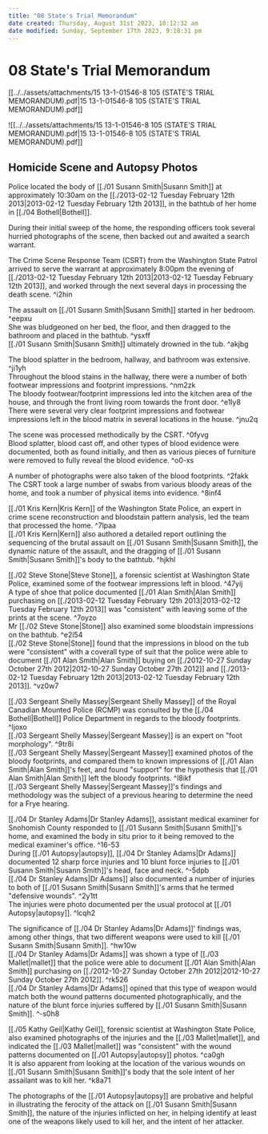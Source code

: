 ```yaml
---
title: "08 State's Trial Memorandum"
date created: Thursday, August 31st 2023, 10:12:32 am
date modified: Sunday, September 17th 2023, 9:18:31 pm
---
```


# 08 State's Trial Memorandum

[[../../assets/attachments/15 13-1-01546-8 105 (STATE'S TRIAL MEMORANDUM).pdf|15 13-1-01546-8 105 (STATE'S TRIAL MEMORANDUM).pdf]]

![[../../assets/attachments/15 13-1-01546-8 105 (STATE'S TRIAL MEMORANDUM).pdf|15 13-1-01546-8 105 (STATE'S TRIAL MEMORANDUM).pdf]]

## Homicide Scene and Autopsy Photos

Police located the body of [[./01 Susann Smith|Susann Smith]] at approximately 10:30am on the [[./2013-02-12 Tuesday February 12th 2013|2013-02-12 Tuesday February 12th 2013]], in the bathtub of her home in [[./04 Bothell|Bothell]].

During their initial sweep of the home, the responding officers took several hurried photographs of the scene, then backed out and awaited a search warrant.

The Crime Scene Response Team (CSRT) from the Washington State Patrol arrived to serve the warrant at approximately 8:00pm the evening of [[./2013-02-12 Tuesday February 12th 2013|2013-02-12 Tuesday February 12th 2013]], and worked through the next several days in processing the death scene. ^i2hin

The assault on [[./01 Susann Smith|Susann Smith]] started in her bedroom. ^eepxu  
She was bludgeoned on her bed, the floor, and then dragged to the bathroom and placed in the bathtub. ^ysxff  
[[./01 Susann Smith|Susann Smith]] ultimately drowned in the tub. ^akjbg

The blood splatter in the bedroom, hallway, and bathroom was extensive. ^ji1yh  
Throughout the blood stains in the hallway, there were a number of both footwear impressions and footprint impressions. ^nm2zk  
The bloody footwear/footprint impressions led into the kitchen area of the house, and through the front living room towards the front door. ^e1ly8  
There were several very clear footprint impressions and footwear impressions left in the blood matrix in several locations in the house. ^jnu2q

The scene was processed methodically by the CSRT. ^0fyvg  
Blood splatter, blood cast off, and other types of blood evidence were documented, both as found initially, and then as various pieces of furniture were removed to fully reveal the blood evidence. ^o0-xs

A number of photographs were also taken of the blood footprints. ^2fakk  
The CSRT took a large number of swabs from various bloody areas of the home, and took a number of physical items into evidence. ^8inf4

[[./01 Kris Kern|Kris Kern]] of the Washington State Police, an expert in crime scene reconstruction and bloodstain pattern analysis, led the team that processed the home. ^7lpaa  
[[./01 Kris Kern|Kern]] also authored a detailed report outlining the sequencing of the brutal assault on [[./01 Susann Smith|Susann Smith]], the dynamic nature of the assault, and the dragging of [[./01 Susann Smith|Susann Smith]]'s body to the bathtub. ^hjkhl

[[./02 Steve Stone|Steve Stone]], a forensic scientist at Washington State Police, examined some of the footwear impressions left in blood. ^47yij  
A type of shoe that police documented [[./01 Alan Smith|Alan Smith]] purchasing on [[./2013-02-12 Tuesday February 12th 2013|2013-02-12 Tuesday February 12th 2013]] was "consistent" with leaving some of the prints at the scene. ^7oyzo  
Mr [[./02 Steve Stone|Stone]] also examined some bloodstain impressions on the bathtub. ^e2i54  
[[./02 Steve Stone|Stone]] found that the impressions in blood on the tub were "consistent" with a coverall type of suit that the police were able to document [[./01 Alan Smith|Alan Smith]] buying on [[./2012-10-27 Sunday October 27th 2012|2012-10-27 Sunday October 27th 2012]] and [[./2013-02-12 Tuesday February 12th 2013|2013-02-12 Tuesday February 12th 2013]]. ^vz0w7

[[./03 Sergeant Shelly Massey|Sergeant Shelly Massey]] of the Royal Canadian Mounted Police (RCMP) was consulted by the [[./04 Bothell|Bothell]] Police Department in regards to the bloody footprints. ^ljoxo  
[[./03 Sergeant Shelly Massey|Sergeant Massey]] is an expert on "foot morphology". ^9tr8i  
[[./03 Sergeant Shelly Massey|Sergeant Massey]] examined photos of the bloody footprints, and compared them to known impressions of [[./01 Alan Smith|Alan Smith]]'s feet, and found "support" for the hypothesis that [[./01 Alan Smith|Alan Smith]] left the bloody footprints. ^l8ikf  
[[./03 Sergeant Shelly Massey|Sergeant Massey]]'s findings and methodology was the subject of a previous hearing to determine the need for a Frye hearing.

[[./04 Dr Stanley Adams|Dr Stanley Adams]], assistant medical examiner for Snohomish County responded to [[./01 Susann Smith|Susann Smith]]'s home, and examined the body in situ prior to it being removed to the medical examiner's office. ^16-53  
During [[./01 Autopsy|autopsy]], [[./04 Dr Stanley Adams|Dr Adams]] documented 12 sharp force injuries and 10 blunt force injuries to [[./01 Susann Smith|Susann Smith]]'s head, face and neck. ^-5dpb  
[[./04 Dr Stanley Adams|Dr Adams]] also documented a number of injuries to both of [[./01 Susann Smith|Susann Smith]]'s arms that he termed "defensive wounds". ^2y1tt  
The injuries were photo documented per the usual protocol at [[./01 Autopsy|autopsy]]. ^lcqh2

The significance of [[./04 Dr Stanley Adams|Dr Adams]]' findings was, among other things, that two different weapons were used to kill [[./01 Susann Smith|Susann Smith]]. ^hw10w  
[[./04 Dr Stanley Adams|Dr Adams]] was shown a type of [[./03 Mallet|mallet]] that the police were able to document [[./01 Alan Smith|Alan Smith]] purchasing on [[./2012-10-27 Sunday October 27th 2012|2012-10-27 Sunday October 27th 2012]]. ^rk526  
[[./04 Dr Stanley Adams|Dr Adams]] opined that this type of weapon would match both the wound patterns documented photographically, and the nature of the blunt force injuries suffered by [[./01 Susann Smith|Susann Smith]]. ^-s0h8

[[./05 Kathy Geil|Kathy Geil]], forensic scientist at Washington State Police, also examined photographs of the injuries and the [[./03 Mallet|mallet]], and indicated the [[./03 Mallet|mallet]] was "consistent" with the wound patterns documented on [[./01 Autopsy|autopsy]] photos. ^ca0gh  
It is also apparent from looking at the location of the various wounds on [[./01 Susann Smith|Susann Smith]]'s body that the sole intent of her assailant was to kill her. ^k8a71

The photographs of the [[./01 Autopsy|autopsy]] are probative and helpful in illustrating the ferocity of the attack on [[./01 Susann Smith|Susann Smith]], the nature of the injuries inflicted on her, in helping identify at least one of the weapons likely used to kill her, and the intent of her attacker.
